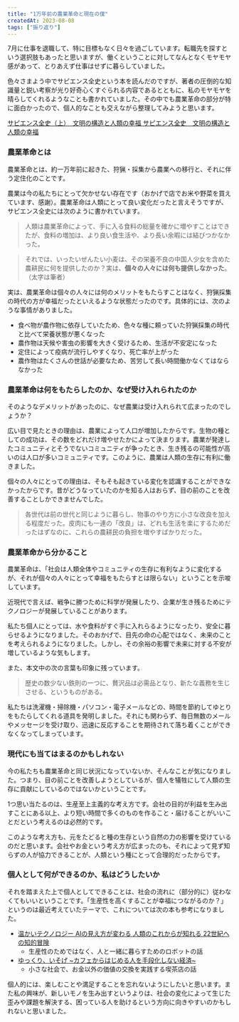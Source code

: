 ```yaml
---
title: "1万年前の農業革命と現在の僕"
createdAt: 2023-08-08
tags: ["振り返り"]
---
```


7月に仕事を退職して、特に目標もなく日々を過ごしています。転職先を探すという選択肢もあったと思いますが、働くということに対してなんとなくモヤモヤ感があって、とりあえず仕事はせずに暮らしていました。

色々さまよう中でサピエンス全史という本を読んだのですが、著者の圧倒的な知識量と鋭い考察が光り好奇心くすぐられる内容であるとともに、私のモヤモヤを晴らしてくれるようなことも書かれていました。その中でも農業革命の部分が特に面白かったので、個人的なことも交えながら整理してみようと思います。

[サピエンス全史（上）　文明の構造と人類の幸福 サピエンス全史　文明の構造と人類の幸福](https://www.amazon.co.jp/dp/B01LW7JZLC)

### 農業革命とは

農業革命とは、約一万年前に起きた、狩猟・採集から農業への移行と、それに伴う定住化のことです。

農業は今の私たちにとって欠かせない存在です（おかげで店でお米や野菜を買えています、感謝）。農業革命は人類にとって良い変化だったと言えそうですが、サピエンス全史には次のように書かれています。

> 人類は農業革命によって、手に入る食料の総量を確かに増やすことはできたが、食料の増加は、より良い食生活や、より長い余暇には結びつかなかった。

> それでは、いったいぜんたい小麦は、その栄養不良の中国人少女を含めた農耕民に何を提供したのか？実は、**個々の人々には何も提供しなかった**。（太字は筆者）

実は、農業革命は個々の人々には何のメリットをもたらすことはなく、狩猟採集の時代の方が幸福だったといえるような状態だったのです。具体的には、次のような事情がありました。

- 食べ物が農作物に依存していたため、色々な種に頼っていた狩猟採集の時代と比べて栄養状態が悪くなった
- 農作物は天候や害虫の影響を大きく受けるため、生活が不安定になった
- 定住によって疫病が流行しやすくなり、死亡率が上がった
- 農作物はたくさんの世話が必要なため、苦労して長い時間働かなくてはならなかった

### 農業革命は何をもたらしたのか、なぜ受け入れられたのか

そのようなデメリットがあったのに、なぜ農業は受け入れられて広まったのでしょうか？

広い目で見たときの理由は、農業によって人口が増加したからです。生物の種としての成功は、その数をどれだけ増やせたかによって決まります。農業が発達したコミュニティとそうでないコミュニティが争ったとき、生き残るの可能性が高いのは人口が多いコミュニティです。このように、農業は人類の生存に有利に働きました。

個々の人々にとっての理由は、そもそも起きている変化を認識することができなかったからです。昔がどうなっていたのかを知る人はおらず、目の前のことを改善することしかできませんでした。

> 各世代は前の世代と同じように暮らし、物事のやり方に小さな改良を加える程度だった。皮肉にも一連の「改良」は、どれも生活を楽にするためだったはずなのに、これらの農耕民の負担を増やすばかりだった。

### 農業革命から分かること

農業革命は、「社会は人類全体やコミュニティの生存に有利なように変化するが、それが個々の人々にとって幸福をもたらすとは限らない」ということを示唆しています。

近現代で言えば、戦争に勝つために科学が発展したり、企業が生き残るためにテクノロジーが発展していることがあります。

私たち個人にとっては、水や食料がすぐ手に入れらるようになったり、安全に暮らせるようになりました。そのおかげで、目先の命の心配ではなく、未来のことを考えられるようになりました。しかし、その余裕の影響で未来に対する不安が増しているような気もします。

また、本文中の次の言葉も印象に残っています。

> 歴史の数少ない鉄則の一つに、贅沢品は必需品となり、新たな義務を生じさせる、というものがある。

私たちは洗濯機・掃除機・パソコン・電子メールなどの、時間を節約してゆとりをもたらしてくれる道具を発明しました。それにも関わらず、毎日無数のメールやメッセージを受け取り、迅速に反応することを期待されて落ち着くことができなくなってしまっています。

### 現代にも当てはまるのかもしれない

今の私たちも農業革命と同じ状況になっていないか、そんなことが気になりました。つまり、目の前ことを改善しようとしているが、個人を犠牲にして人類の生存に貢献にしているのではないかということです。

1つ思い当たるのは、生産至上主義的な考え方です。会社の目的が利益を生み出すことにある以上、より短い時間で多くのものを作ること・届けることがいいことだという考えるのは必然的です。

このような考え方も、元をたどると種の生存という自然の力の影響を受けているのだと思います。会社やお金という考え方が広まったのも、それによって見ず知らずの人が協力できることが、人類という種にとって合理的だったからです。

### 個人として何ができるのか、私はどうしたいか

それを踏まえた上で個人としてできることは、社会の流れに（部分的に）従わなくてもいいということです。「生産性を高くすることが幸福につながるのか？」というのは最近考えていたテーマで、これについては次の本も参考になりました。

- [温かいテクノロジー AIの見え方が変わる 人類のこれからが知れる 22世紀への知的冒険](https://www.amazon.co.jp/dp/4909044434)
  - 生産性のためではなく、人と一緒に暮らすためのロボットの話
- [ゆっくり、いそげ \~カフェからはじめる人を手段化しない経済\~](https://www.amazon.co.jp/dp/4479794700)
  - 小さな社会で、お金以外の価値の交換を実践する喫茶店の話

個人的には、楽しむことや満足することを忘れないようにしたいと思います。また私の興味が、新しいモノを生み出すというよりは、社会の変化によって生じた歪みや課題を解決する、困っている人を助けるという方向に向きやすいのかもしれないと思いました。
